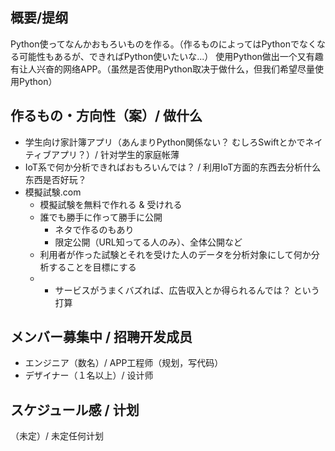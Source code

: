 ## 概要/提纲
Python使ってなんかおもろいものを作る。（作るものによってはPythonでなくなる可能性もあるが、できればPython使いたいな...）
使用Python做出一个又有趣有让人兴奋的网络APP。（虽然是否使用Python取决于做什么，但我们希望尽量使用Python）

## 作るもの・方向性（案）/ 做什么
- 学生向け家計簿アプリ（あんまりPython関係ない？ むしろSwiftとかでネイティブアプリ？）/ 针对学生的家庭帐薄
- IoT系で何か分析できればおもろいんでは？ / 利用IoT方面的东西去分析什么东西是否好玩？
- 模擬試験.com
  - 模擬試験を無料で作れる & 受けれる
  - 誰でも勝手に作って勝手に公開
    - ネタで作るのもあり
    - 限定公開（URL知ってる人のみ）、全体公開など
  - 利用者が作った試験とそれを受けた人のデータを分析対象にして何か分析することを目標にする
  - + サービスがうまくバズれば、広告収入とか得られるんでは？ という打算

## メンバー募集中 / 招聘开发成员
- エンジニア（数名）/ APP工程师（规划，写代码）
- デザイナー（１名以上）/ 设计师

## スケジュール感 / 计划
（未定）/ 未定任何计划


